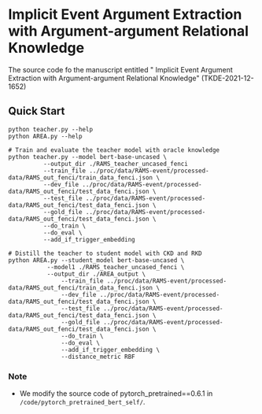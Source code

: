 # Implicit Event Argument Extraction with Argument-argument Relational Knowledge

The source code fo the manuscript entitled " Implicit Event Argument Extraction with Argument-argument Relational Knowledge" (TKDE-2021-12-1652)



## Quick Start

```
python teacher.py --help
python AREA.py --help

# Train and evaluate the teacher model with oracle knowledge
python teacher.py --model bert-base-uncased \
		  --output_dir ./RAMS_teacher_uncased_fenci
		  --train_file ../proc/data/RAMS-event/processed-data/RAMS_out_fenci/train_data_fenci.json \
		  --dev_file ../proc/data/RAMS-event/processed-data/RAMS_out_fenci/test_data_fenci.json \
		  --test_file ../proc/data/RAMS-event/processed-data/RAMS_out_fenci/test_data_fenci.json \
		  --gold_file ../proc/data/RAMS-event/processed-data/RAMS_out_fenci/test_data_fenci.json \
		  --do_train \
		  --do_eval \
		  --add_if_trigger_embedding
									
# Distill the teacher to student model with CKD and RKD
python AREA.py --student_model bert-base-uncased \
	       --model1 ./RAMS_teacher_uncased_fenci \
	       --output_dir ./AREA_output \
               --train_file ../proc/data/RAMS-event/processed-data/RAMS_out_fenci/train_data_fenci.json \
               --dev_file ../proc/data/RAMS-event/processed-data/RAMS_out_fenci/test_data_fenci.json \
               --test_file ../proc/data/RAMS-event/processed-data/RAMS_out_fenci/test_data_fenci.json \
               --gold_file ../proc/data/RAMS-event/processed-data/RAMS_out_fenci/test_data_fenci.json \
               --do_train \
               --do_eval \
               --add_if_trigger_embedding \
               --distance_metric RBF

```

### Note
- We modify the source code of pytorch_pretrained==0.6.1 in `/code/pytorch_pretrained_bert_self/`.

